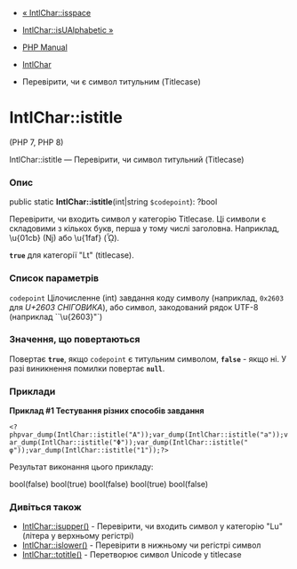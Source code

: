 - [« IntlChar::isspace](intlchar.isspace.md)
- [IntlChar::isUAlphabetic »](intlchar.isualphabetic.md)

- [PHP Manual](index.md)
- [IntlChar](class.intlchar.md)
- Перевірити, чи є символ титульним (Titlecase)

# IntlChar::istitle

(PHP 7, PHP 8)

IntlChar::istitle — Перевірити, чи символ титульний (Titlecase)

### Опис

public static **IntlChar::istitle**(int\|string `$codepoint`): ?bool

Перевірити, чи входить символ у категорію Titlecase. Ці символи
є складовими з кількох букв, перша у тому числі заголовна.
Наприклад, \u{01cb} (ǋ) або \u{1faf} (ᾯ).

**`true`** для категорії "Lt" (titlecase).

### Список параметрів

`codepoint`
Цілочисленне (int) завдання коду символу (наприклад, `0x2603` для *U+2603
СНІГОВИКА*), або символ, закодований рядок UTF-8 (наприклад
``\u{2603}"`)

### Значення, що повертаються

Повертає **`true`**, якщо `codepoint` є титульним символом,
**`false`** - якщо ні. У разі виникнення помилки повертає
**`null`**.

### Приклади

**Приклад #1 Тестування різних способів завдання**

` <?phpvar_dump(IntlChar::istitle("A"));var_dump(IntlChar::istitle("a"));var_dump(IntlChar::istitle("Φ"));var_dump(IntlChar::istitle(" φ"));var_dump(IntlChar::istitle("1"));?> `

Результат виконання цього прикладу:

bool(false)
bool(true)
bool(false)
bool(true)
bool(false)

### Дивіться також

- [IntlChar::isupper()](intlchar.isupper.md) - Перевірити, чи входить
символ у категорію "Lu" (літера у верхньому регістрі)
- [IntlChar::islower()](intlchar.islower.md) - Перевірити в нижньому
чи регістрі символ
- [IntlChar::totitle()](intlchar.totitle.md) - Перетворює символ
Unicode у titlecase
